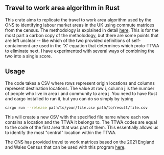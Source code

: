 ## Travel to work area algorithm in Rust

This crate aims to replicate the travel to work area algorithm used by the ONS to identifying labour market areas in the UK using commute matrices from the census.
The methodology is explained in detail [here](https://www.ncl.ac.uk/media/wwwnclacuk/curds/files/TTWA%20report.pdf). This is for the most part a carbon copy of the metholodogy, but there are some points that are left unclear -- like which of the two provided definitions of self-containment are used in the 'X' equation that determines which proto-TTWA to eliminate next. I have experimented with several ways of combining the two into a single score.

## Usage

The code takes a CSV where rows represent origin locations and columns represent destination locations. The value at row i, column j is the number of people who live in area i and community to area j.
You need to have Rust and cargo installed to run it, but you can do so simply by typing

```bash
cargo run --release path/to/your/file.csv path/to/result/file.csv
```

This will create a new CSV with the specified file name where each row contains a location and the TTWA it belongs to. The TTWA codes are equal to the code of the first area that was part of them. This essentially allows us to identify the most "central" location within the TTWA.

The ONS has provided travel to work matrices based on the 2021 England and Wales Census that can be used with this program [here](https://www.ons.gov.uk/releases/estimationoftraveltoworkmatricesenglandandwales).
